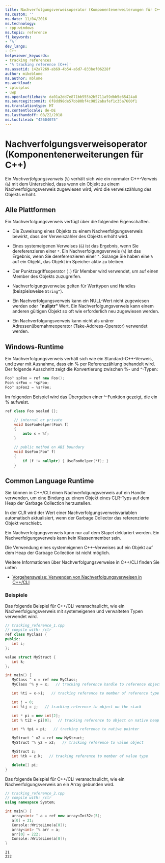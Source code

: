 ```yaml
---
title: Nachverfolgungsverweisoperator (Komponentenerweiterungen für C++) | Microsoft-Dokumentation
ms.custom: ''
ms.date: 11/04/2016
ms.technology:
- cpp-windows
ms.topic: reference
f1_keywords:
- '%'
dev_langs:
- C++
helpviewer_keywords:
- tracking references
- '% tracking reference [C++]'
ms.assetid: 142a7269-ab69-4b54-a6d7-833bef06228f
author: mikeblome
ms.author: mblome
ms.workload:
- cplusplus
- uwp
ms.openlocfilehash: da01a2dd7e871bb555b2b5711a59dbb5e65424a8
ms.sourcegitcommit: 6f8dd98de57bb80bf4c9852abafef1c35a7600f1
ms.translationtype: MT
ms.contentlocale: de-DE
ms.lasthandoff: 08/22/2018
ms.locfileid: "42604075"
---
```

# <a name="tracking-reference-operator-c-component-extensions"></a>Nachverfolgungsverweisoperator (Komponentenerweiterungen für C++)

Ein *Nachverfolgungsverweis* (`%`) verhält sich wie ein normaler C++-Verweis (`&`) mit dem Unterschied, dass wenn ein Objekt zu einem Nachverfolgungsverweis zugewiesen wird, wird die verweiszählung des Objekts erhöht.

## <a name="all-platforms"></a>Alle Plattformen

Ein Nachverfolgungsverweis verfügt über die folgenden Eigenschaften.

- Die Zuweisung eines Objekts zu einem Nachverfolgungsverweis bewirkt, dass der Verweiszähler des Objekts erhöht wird.

- Eines systemeigenen Verweises (`&`) ist das Ergebnis, wenn Sie dereferenzieren einer `*`. Ein Nachverfolgungsverweis (`%`) ist das Ergebnis, wenn Sie dereferenzieren einer `^`. Solange Sie haben eine `%` auf ein Objekt, das Objekt im Speicher aktiv zu bleiben.

- Der Punktzugriffsoperator (`.`) für Member wird verwendet, um auf einen Member des Objekts zuzugreifen.

- Nachverfolgungsverweise gelten für Werttypen und Handles (beispielsweise `String^`).

- Ein Nachverfolgungsverweis kann ein NULL-Wert nicht zugewiesen werden oder **"nullptr"** Wert. Ein Nachverfolgungsverweis kann einem anderen gültigen Objekt so oft wie erforderlich neu zugewiesen werden.

- Ein Nachverfolgungsverweis kann nicht als unärer Adressenübernahmeoperator (Take-Address-Operator) verwendet werden.

## <a name="windows-runtime"></a>Windows-Runtime

Ein Nachverfolgungsverweis verhält sich wie ein Standard-C++-Verweis, und zwar mit Ausnahme, dass ein % per Referenzzählung behandelt wird. Der folgende Ausschnitt zeigt die Konvertierung zwischen %- und ^-Typen:

```cpp
Foo^ spFoo = ref new Foo();
Foo% srFoo = *spFoo;
Foo^ spFoo2 = %srFoo;
```

Im folgenden Beispiel wird das Übergeben einer ^-Funktion gezeigt, die ein % aufweist.

```cpp
ref class Foo sealed {};

    // internal or private
    void UseFooHelper(Foo% f)  
    {
        auto x = %f;
    }

    // public method on ABI boundary
    void UseFoo(Foo^ f)  
    {
        if (f != nullptr) { UseFooHelper(*f); }
    }
```

## <a name="common-language-runtime"></a>Common Language Runtime

Sie können in C++/CLI einen Nachverfolgungsverweis auf ein Handle verwenden, um eine Bindung zu einem Objekt eines CLR-Typs auf dem Heap der Garbage Collection herzustellen.

In der CLR wird der Wert einer Nachverfolgungsverweisvariablen automatisch aktualisiert, wenn der Garbage Collector das referenzierte Objekt verschiebt.

Ein Nachverfolgungsverweis kann nur auf dem Stapel deklariert werden. Ein Nachverfolgungsverweis kann kein Klassenmember sein.

Die Verwendung eines systemeigenen C++-Verweises auf ein Objekt auf dem Heap der Garbage Collection ist nicht möglich.

Weitere Informationen über Nachverfolgungsverweise in C++/CLI finden Sie unter:

- [Vorgehensweise: Verwenden von Nachverfolgungsverweisen in C++/CLI](../dotnet/how-to-use-tracking-references-in-cpp-cli.md)

### <a name="examples"></a>Beispiele

Das folgende Beispiel für C++/CLI veranschaulicht, wie ein Nachverfolgungsverweis mit systemeigenen und verwalteten Typen verwendet wird.

```cpp
// tracking_reference_1.cpp
// compile with: /clr
ref class MyClass {
public:
   int i;
};

value struct MyStruct {
   int k;
};

int main() {
   MyClass ^ x = ref new MyClass;
   MyClass ^% y = x;   // tracking reference handle to reference object

   int %ti = x->i;   // tracking reference to member of reference type

   int j = 0;
   int %tj = j;   // tracking reference to object on the stack

   int * pi = new int[2];
   int % ti2 = pi[0];   // tracking reference to object on native heap

   int *% tpi = pi;   // tracking reference to native pointer

   MyStruct ^ x2 = ref new MyStruct;
   MyStruct ^% y2 = x2;   // tracking reference to value object

   MyStruct z;
   int %tk = z.k;   // tracking reference to member of value type

   delete[] pi;
}
```

Das folgende Beispiel für C++/CLI veranschaulicht, wie ein Nachverfolgungsverweis an ein Array gebunden wird.

```cpp
// tracking_reference_2.cpp
// compile with: /clr
using namespace System;

int main() {
   array<int> ^ a = ref new array<Int32>(5);
   a[0] = 21;
   Console::WriteLine(a[0]);
   array<int> ^% arr = a;
   arr[0] = 222;
   Console::WriteLine(a[0]);
}
```

```Output
21
222
```